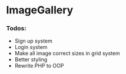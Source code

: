 # ImageGallery

### Todos:

  - Sign up system
  - Login system
  - Make all image correct sizes in grid system
  - Better styling 
  - Rewrite PHP to OOP
